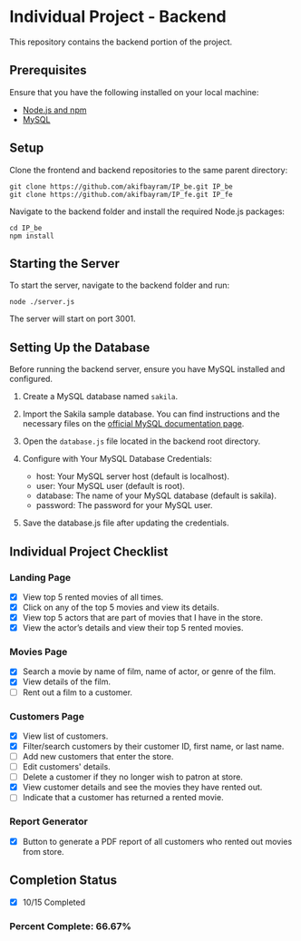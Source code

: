 # Individual Project - Backend

This repository contains the backend portion of the project.

## Prerequisites

Ensure that you have the following installed on your local machine:

- [Node.js and npm](https://nodejs.org/)
- [MySQL](https://dev.mysql.com/downloads/)

## Setup

Clone the frontend and backend repositories to the same parent directory:

```
git clone https://github.com/akifbayram/IP_be.git IP_be
git clone https://github.com/akifbayram/IP_fe.git IP_fe
```

Navigate to the backend folder and install the required Node.js packages:

```
cd IP_be
npm install
```

## Starting the Server

To start the server, navigate to the backend folder and run:

```
node ./server.js
```

The server will start on port 3001.

## Setting Up the Database

Before running the backend server, ensure you have MySQL installed and configured.

1. Create a MySQL database named `sakila`.
   
2. Import the Sakila sample database. You can find instructions and the necessary files on the [official MySQL documentation page](https://dev.mysql.com/doc/sakila/en/).

3. Open the `database.js` file located in the backend root directory.

4. Configure with Your MySQL Database Credentials:

   - host: Your MySQL server host (default is localhost).
   - user: Your MySQL user (default is root).
   - database: The name of your MySQL database (default is sakila).
   - password: The password for your MySQL user.

5. Save the database.js file after updating the credentials.

## Individual Project Checklist

### Landing Page
- [x] View top 5 rented movies of all times.
- [x] Click on any of the top 5 movies and view its details.
- [x] View top 5 actors that are part of movies that I have in the store.
- [x] View the actor’s details and view their top 5 rented movies.

### Movies Page
- [x] Search a movie by name of film, name of actor, or genre of the film.
- [x] View details of the film.
- [ ] Rent out a film to a customer.

### Customers Page
- [x] View list of customers.
- [x] Filter/search customers by their customer ID, first name, or last name.
- [ ] Add new customers that enter the store.
- [ ] Edit customers' details.
- [ ] Delete a customer if they no longer wish to patron at store.
- [x] View customer details and see the movies they have rented out.
- [ ] Indicate that a customer has returned a rented movie.

### Report Generator
- [x] Button to generate a PDF report of all customers who rented out movies from store.

## Completion Status
- [x] 10/15 Completed

### Percent Complete: 66.67%